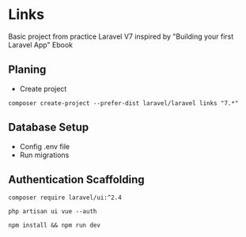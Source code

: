 # Links

Basic project from practice Laravel V7 inspired by "Building your first Laravel App" Ebook

## Planing

* Create project

```
composer create-project --prefer-dist laravel/laravel links "7.*"
```

## Database Setup

* Config .env file
* Run migrations

## Authentication Scaffolding

```
composer require laravel/ui:^2.4
```

```
php artisan ui vue --auth
```

```
npm install && npm run dev
```
